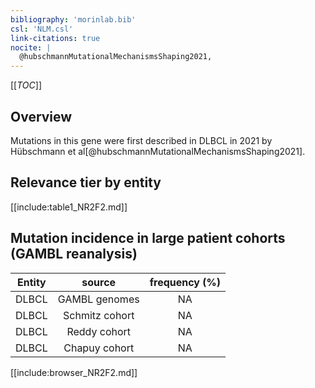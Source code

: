 ```yaml
---
bibliography: 'morinlab.bib'
csl: 'NLM.csl'
link-citations: true
nocite: |
  @hubschmannMutationalMechanismsShaping2021, 
---
```

[[_TOC_]]


## Overview

Mutations in this gene were first described in DLBCL in 2021 by Hübschmann et al[@hubschmannMutationalMechanismsShaping2021].


## Relevance tier by entity

[[include:table1_NR2F2.md]]

## Mutation incidence in large patient cohorts (GAMBL reanalysis)

|Entity|source        |frequency (%)|
|:------:|:--------------:|:-------------:|
|DLBCL |GAMBL genomes |NA           |
|DLBCL |Schmitz cohort|NA           |
|DLBCL |Reddy cohort  |NA           |
|DLBCL |Chapuy cohort |NA           |

[[include:browser_NR2F2.md]]

